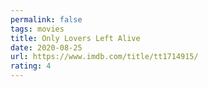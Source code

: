 ```yaml
---
permalink: false
tags: movies
title: Only Lovers Left Alive
date: 2020-08-25
url: https://www.imdb.com/title/tt1714915/
rating: 4
---
```

